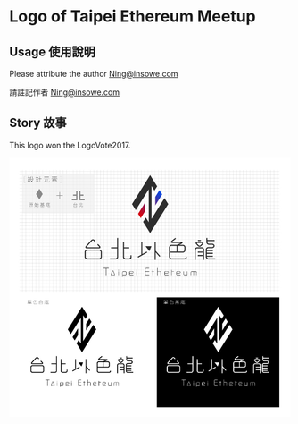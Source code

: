 # Logo of Taipei Ethereum Meetup

## Usage 使用說明

Please attribute the author Ning@insowe.com

請註記作者 Ning@insowe.com

## Story 故事

This logo won the LogoVote2017.

![](main.jpg)